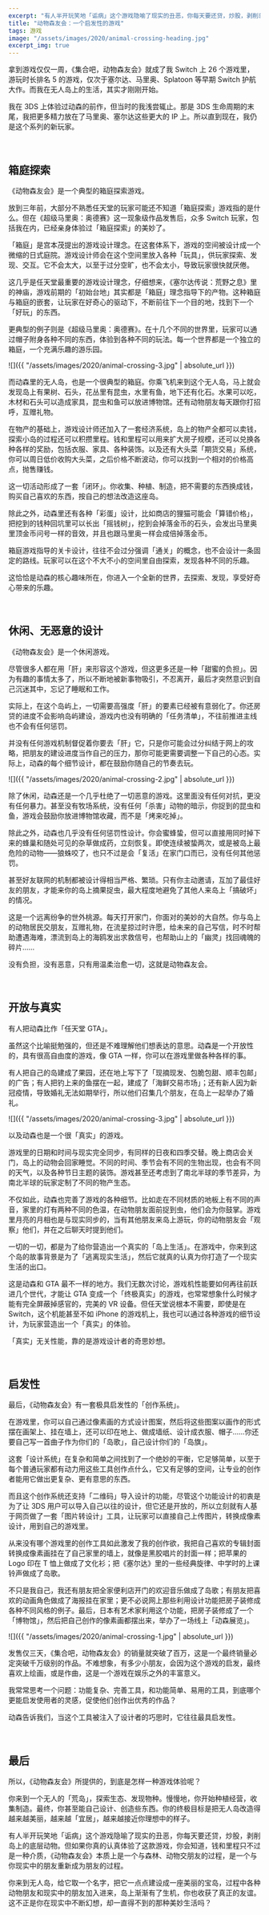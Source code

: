 ```yaml
---
excerpt: "有人半开玩笑地「诟病」这个游戏隐喻了现实的丑恶，你每天要还贷，炒股，剥削岛上的底层动物。如果你真的认真体验了这款游戏，你会知道，钱和里程只不过是一种介质，《动物森友会》本质上是一个与森林、动物交朋友的过程，是一个与你现实中的朋友重新成为朋友的过程。"
title: "动物森友会：一个启发性的游戏"
tags: 游戏
image: "/assets/images/2020/animal-crossing-heading.jpg"
excerpt_img: true
---
```


拿到游戏仅仅一周，《集合吧，动物森友会》就成了我 Switch 上 26 个游戏里，游玩时长排名 5 的游戏，仅次于塞尔达、马里奥、Splatoon 等早期 Switch 护航大作。而我在无人岛上的生活，其实才刚刚开始。

我在 3DS 上体验过动森的前作，但当时的我浅尝辄止。那是 3DS 生命周期的末尾，我把更多精力放在了马里奥、塞尔达这些更大的 IP 上。所以直到现在，我仍是这个系列的新玩家。

<br>

## 箱庭探索
《动物森友会》是一个典型的箱庭探索游戏。

放到三年前，大部分不熟悉任天堂的玩家可能还不知道「箱庭探索」游戏指的是什么。但在《超级马里奥：奥德赛》这一现象级作品发售后，众多 Switch 玩家，包括我在内，已经亲身体验过「箱庭探索」的美妙了。

「箱庭」是宫本茂提出的游戏设计理念。在这套体系下，游戏的空间被设计成一个微缩的日式庭院。游戏设计师会在这个空间里放入各种「玩具」，供玩家探索、发现、交互。它不会太大，以至于过分空旷，也不会太小，导致玩家很快就厌倦。

这几乎是任天堂最重要的游戏设计理念，仔细想来，《塞尔达传说：荒野之息》里的神庙，游戏前期的「初始台地」其实都是「箱庭」理念指导下的产物。这种箱庭与箱庭的嵌套，让玩家在好奇心的驱动下，不断前往下一个目的地，找到下一个「好玩」的东西。

更典型的例子则是《超级马里奥：奥德赛》。在十几个不同的世界里，玩家可以通过帽子附身各种不同的东西，体验到各种不同的玩法。每一个世界都是一个独立的箱庭，一个充满乐趣的游乐园。

![]({{ "/assets/images/2020/animal-crossing-3.jpg" | absolute_url }})

而动森里的无人岛，也是一个很典型的箱庭。你乘飞机来到这个无人岛，马上就会发现岛上有果树、石头，花丛里有昆虫，水里有鱼，地下还有化石。水果可以吃，木材和石头可以造成家具，昆虫和鱼可以放进博物馆。还有动物朋友每天跟你打招呼，互赠礼物。

在物产的基础上，游戏设计师还加入了一套经济系统，岛上的物产全都可以卖钱，探索小岛的过程还可以积攒里程。钱和里程可以用来扩大房子规模，还可以兑换各种各样的奖励，包括衣服、家具、各种装饰。以及还有大头菜「期货交易」系统，你可以周日低价收购大头菜，之后价格不断波动，你可以找到一个相对的价格高点，抛售赚钱。

这一切活动形成了一套「闭环」。你收集、种植、制造，把不需要的东西换成钱，购买自己喜欢的东西，按自己的想法改造这座岛。

除此之外，动森里还有各种「彩蛋」设计，比如商店的狸猫可能会「算错价格」，把挖到的钱种回坑里可以长出「摇钱树」，挖到会掉落金币的石头，会发出马里奥里顶金币问号一样的音效，并且也跟马里奥一样会成倍掉落金币。

箱庭游戏指导的关卡设计，往往不会过分强调「通关」的概念，也不会设计一条固定的路线。玩家可以在这个不大不小的空间里自由探索，发现各种不同的乐趣。

这恰恰是动森的核心趣味所在，你进入一个全新的世界，去探索、发现，享受好奇心带来的乐趣。

<br>

## 休闲、无恶意的设计
《动物森友会》是一个休闲游戏。

尽管很多人都在用「肝」来形容这个游戏，但这更多还是一种「甜蜜的负担」。因为有趣的事情太多了，所以不断地被新事物吸引，不忍离开，最后才突然意识到自己沉迷其中，忘记了睡眠和工作。

实际上，在这个岛屿上，一切需要高强度「肝」的要素已经被有意弱化了。你还房贷的进度不会影响岛屿建设，游戏内也没有明确的「任务清单」，不往前推进主线也不会有任何惩罚。

并没有任何游戏机制督促着你要去「肝」它，只是你可能会过分纠结于网上的攻略，把朋友的建设进度当作自己的压力，那你可能更需要调整一下自己的心态。实际上，动森的每个细节设计，都在鼓励你随自己的节奏去玩。

![]({{ "/assets/images/2020/animal-crossing-2.jpg" | absolute_url }})

除了休闲，动森还是一个几乎杜绝了一切恶意的游戏。这里面没有任何对抗，更没有任何暴力。甚至没有牧场系统，没有任何「杀害」动物的暗示，你捉到的昆虫和鱼，游戏会鼓励你放进博物馆收藏，而不是「烤来吃掉」。

除此之外，动森也几乎没有任何惩罚性设计。你会蜜蜂蛰，但可以直接用同时掉下来的蜂巢和随处可见的杂草做成药，立刻恢复。即使连续被蛰两次，或是被岛上最危险的动物——狼蛛咬了，也只不过是会「复活」在家门口而已，没有任何其他惩罚。

甚至好友联网的机制都被设计得相当严格、繁琐。只有你主动邀请，互加了最佳好友的朋友，才能来你的岛上摘果捉虫，最大程度地避免了其他人来岛上「搞破坏」的情况。

这是一个远离纷争的世外桃源。每天打开家门，你面对的美妙的大自然。你与岛上的动物居民交朋友，互赠礼物，在流星掠过时许愿，给未来的自己写信，时不时帮助遭遇海难，漂流到岛上的海鸥发出求救信号，也帮助山上的「幽灵」找回魂魄的碎片……

没有负担，没有恶意，只有用温柔治愈一切，这就是动物森友会。

<br>

## 开放与真实
有人把动森比作「任天堂 GTA」。

虽然这个比喻挺勉强的，但还是不难理解他们想表达的意思。动森是一个开放性的，具有很高自由度的游戏，像 GTA 一样，你可以在游戏里做各种各样的事。

有人把自己的岛建成了果园，还在地上写下了「现摘现发、包脆包甜、顺丰包邮」的广告；有人把钓上来的鱼摆在一起，建成了「海鲜交易市场」；还有新人因为新冠疫情，导致婚礼无法如期举行，所以他们召集几个朋友，在岛上一起举办了婚礼。

![]({{ "/assets/images/2020/animal-crossing-3.jpg" | absolute_url }})

以及动森也是一个很「真实」的游戏。

游戏里的日期和时间与现实完全同步，有同样的日夜和四季交替。晚上商店会关门，岛上的动物会回家睡觉。不同的时间、季节会有不同的生物出现，也会有不同的天气，以及各种节日主题的装饰。游戏甚至还考虑到了南北半球的季节差异，为南北半球的玩家定制了不同的物产生态。

不仅如此，动森也完善了游戏的各种细节。比如走在不同材质的地板上有不同的声音，家里的灯有两种不同的色温，在动物朋友面前捉到虫，他们会为你鼓掌。游戏里月亮的月相也是与现实同步的，当有其他朋友来岛上游玩，你的动物朋友会「观察」他们，并在之后聊天时提到他们。

一切的一切，都是为了给你营造出一个真实的「岛上生活」。在游戏中，你来到这个岛的故事背景是为了「逃离现实生活」，然后它就真的认真为你打造了一个现实生活的出口。

这是动森和 GTA 最不一样的地方。我们无数次讨论，游戏机性能要如何再往前跃进几个世代，才能让 GTA 变成一个「终极真实」的游戏，也常常想象什么时候才能有完全屏蔽掉感官的，完美的 VR 设备。但任天堂说根本不需要，即使是在 Switch，这个机能甚至不如 iPhone 的游戏机上，我也可以通过各种游戏的细节设计，为玩家营造出一个「真实」的体验。

「真实」无关性能，靠的是游戏设计者的奇思妙想。

<br>

## 启发性
最后，《动物森友会》有一套极具启发性的「创作系统」。

在游戏里，你可以自己通过像素画的方式设计图案，然后将这些图案以画作的形式摆在画架上、挂在墙上，还可以印在地上、做成墙纸、设计成衣服、帽子……你还要自己写一首曲子作为你们的「岛歌」，自己设计你们的「岛旗」。

这套「设计系统」在复杂和简单之间找到了一个绝妙的平衡，它足够简单，以至于每个普通玩家都有动力用这些工具创作点什么，它又有足够的空间，让专业的创作者能用它做出更复杂、更有意思的东西。

而且这个创作系统还支持「二维码」导入设计的功能，尽管这个功能设计的初衷是为了让 3DS 用户可以导入自己以往的设计，但它还是开放的，所以立刻就有人基于网页做了一套「图片转设计」工具，让玩家可以直接自己上传图片，转换成像素设计，用到自己的游戏里。

从来没有哪个游戏里的创作工具如此激发了我的创作欲，我把自己喜欢的专辑封面转换成像素画挂在了自己家里的墙上，就像是黑胶唱片的封面一样；把苹果的 Logo 印在 T 恤上做成了文化衫；把《塞尔达》里的一些经典旋律、中学时的上课铃声做成了岛歌。

不只是我自己，我还有朋友把全家便利店开门的欢迎音乐做成了岛歌；有朋友把喜欢的动画角色做成了海报挂在家里；更不必说网上那些利用设计功能把房子装修成各种不同风格的例子。最后，日本有艺术家利用这个功能，把房子装修成了一个「博物馆」，然后把自己创作的像素画都摆出来，举办了一场线上「动森展览」。

![]({{ "/assets/images/2020/animal-crossing-1.jpg" | absolute_url }})

发售仅三天，《集合吧，动物森友会》的销量就突破了百万，这是一个最终销量必定突破千万级别的作品。不难想象，有多少小朋友，会因为这个游戏的启发，最终喜欢上绘画，或是作曲，这是一个游戏在娱乐之外的丰富意义。

我常常思考一个问题：功能复杂、完善工具，和功能简单、易用的工具，到底哪个更能启发使用者的灵感，促使他们创作出优秀的作品？

动森告诉我们，当这个工具被注入了设计者的巧思时，它往往最具启发性。

<br>

## 最后
所以，《动物森友会》所提供的，到底是怎样一种游戏体验呢？

你来到一个无人的「荒岛」，探索生态、发现物种。慢慢地，你开始种植经营，收集制造。最终，你甚至能自己设计、创造些东西。你的终极目标是把无人岛改造得越来越美丽，越来越「宜居」，越来越接近你理想中的样子。

有人半开玩笑地「诟病」这个游戏隐喻了现实的丑恶，你每天要还贷，炒股，剥削岛上的底层动物。但如果你真的认真体验了这款游戏，你会知道，钱和里程只不过是一种介质，《动物森友会》本质上是一个与森林、动物交朋友的过程，是一个与你现实中的朋友重新成为朋友的过程。

你来到无人岛，给它取一个名字，把它一点点建设成一座美丽的宝岛，过程中各种动物朋友和现实中的朋友加入进来，岛上渐渐有了生机，你也收获了真正的友谊。这不正是你在现实中不断幻想，却一直得不到的那种美妙生活吗？